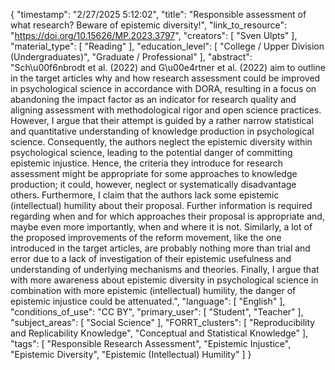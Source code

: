 {
    "timestamp": "2/27/2025 5:12:02",
    "title": "Responsible assessment of what research? Beware of epistemic diversity!",
    "link_to_resource": "https://doi.org/10.15626/MP.2023.3797",
    "creators": [
        "Sven Ulpts"
    ],
    "material_type": [
        "Reading"
    ],
    "education_level": [
        "College / Upper Division (Undergraduates)",
        "Graduate / Professional"
    ],
    "abstract": "Sch\u00f6nbrodt et al. (2022) and G\u00e4rtner et al. (2022) aim to outline in the target articles why and how research assessment could be improved in psychological science in accordance with DORA, resulting in a focus on abandoning the impact factor as an indicator for research quality and aligning assessment with methodological rigor and open science practices. However, I argue that their attempt is guided by a rather narrow statistical and quantitative understanding of knowledge production in psychological science. Consequently, the authors neglect the epistemic diversity within psychological science, leading to the potential danger of committing epistemic injustice. Hence, the criteria they introduce for research assessment might be appropriate for some approaches to knowledge production; it could, however, neglect or systematically disadvantage others. Furthermore, I claim that the authors lack some epistemic (intellectual) humility about their proposal. Further information is required regarding when and for which approaches their proposal is appropriate and, maybe even more importantly, when and where it is not. Similarly, a lot of the proposed improvements of the reform movement, like the one introduced in the target articles, are probably nothing more than trial and error due to a lack of investigation of their epistemic usefulness and understanding of underlying mechanisms and theories. Finally, I argue that with more awareness about epistemic diversity in psychological science in combination with more epistemic (intellectual) humility, the danger of epistemic injustice could be attenuated.",
    "language": [
        "English"
    ],
    "conditions_of_use": "CC BY",
    "primary_user": [
        "Student",
        "Teacher"
    ],
    "subject_areas": [
        "Social Science"
    ],
    "FORRT_clusters": [
        "Reproducibility and Replicability Knowledge",
        "Conceptual and Statistical Knowledge"
    ],
    "tags": [
        "Responsible Research Assessment",
        "Epistemic Injustice",
        "Epistemic Diversity",
        "Epistemic (Intellectual) Humility"
    ]
}